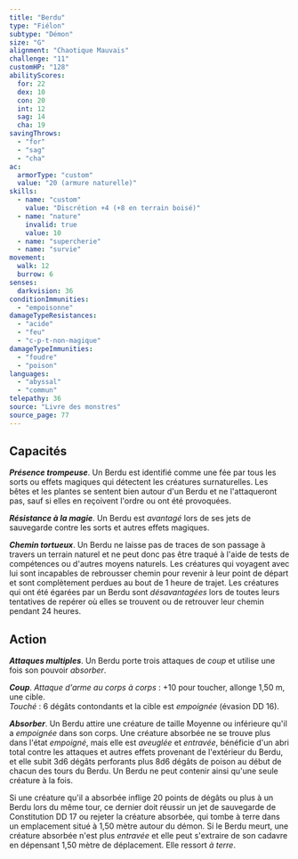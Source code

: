 ```yaml
---
title: "Berdu"
type: "Fiélon"
subtype: "Démon"
size: "G"
alignment: "Chaotique Mauvais"
challenge: "11"
customHP: "128"
abilityScores:
  for: 22
  dex: 10
  con: 20
  int: 12
  sag: 14
  cha: 19
savingThrows:
  - "for"
  - "sag"
  - "cha"
ac:
  armorType: "custom"
  value: "20 (armure naturelle)"
skills:
  - name: "custom"
    value: "Discrétion +4 (+8 en terrain boisé)"
  - name: "nature"
    invalid: true
    value: 10
  - name: "supercherie"
  - name: "survie"
movement:
  walk: 12
  burrow: 6
senses:
  darkvision: 36
conditionImmunities:
  - "empoisonne"
damageTypeResistances:
  - "acide"
  - "feu"
  - "c-p-t-non-magique"
damageTypeImmunities:
  - "foudre"
  - "poison"
languages:
  - "abyssal"
  - "commun"
telepathy: 36
source: "Livre des monstres"
source_page: 77
---
```

## Capacités
_**Présence trompeuse**_. Un Berdu est identifié comme une fée par tous les sorts ou effets magiques qui détectent les créatures surnaturelles. Les bêtes et les plantes se sentent bien autour d'un Berdu et ne l'attaqueront pas, sauf si elles en reçoivent l'ordre ou ont été provoquées.

_**Résistance à la magie**_. Un Berdu est _avantagé_ lors de ses jets de sauvegarde contre les sorts et autres effets magiques.

_**Chemin tortueux**_. Un Berdu ne laisse pas de traces de son passage à travers un terrain naturel et ne peut donc pas être traqué à l'aide de tests de compétences ou d'autres moyens naturels. Les créatures qui voyagent avec lui sont incapables de rebrousser chemin pour revenir à leur point de départ et sont complètement perdues au bout de 1 heure de trajet. Les créatures qui ont été égarées par un Berdu sont _désavantagées_ lors de toutes leurs tentatives de repérer où elles se trouvent ou de retrouver leur chemin pendant 24 heures.

## Action
_**Attaques multiples**_. Un Berdu porte trois attaques de _coup_ et utilise une fois son pouvoir _absorber_.

_**Coup**_. _Attaque d'arme au corps à corps_ : +10 pour toucher, allonge 1,50 m, une cible.  
_Touché_ : 6 dégâts contondants et la cible est _empoignée_ (évasion DD 16).

_**Absorber**_. Un Berdu attire une créature de taille Moyenne ou inférieure qu'il a _empoignée_ dans son corps. Une créature absorbée ne se trouve plus dans l'état _empoigné_, mais elle est _aveuglée_ et _entravée_, bénéficie d'un abri total contre les attaques et autres effets provenant de l'extérieur du Berdu, et elle subit 3d6 dégâts perforants plus 8d6 dégâts de poison au début de chacun des tours du Berdu. Un Berdu ne peut contenir ainsi qu'une seule créature à la fois.

Si une créature qu'il a absorbée inflige 20 points de dégâts ou plus à un Berdu lors du même tour, ce dernier doit réussir un jet de sauvegarde de Constitution DD 17 ou rejeter la créature absorbée, qui tombe à terre dans un emplacement situé à 1,50 mètre autour du démon. Si le Berdu meurt, une créature absorbée n'est plus _entravée_ et elle peut s'extraire de son cadavre en dépensant 1,50 mètre de déplacement. Elle ressort _à terre_.
